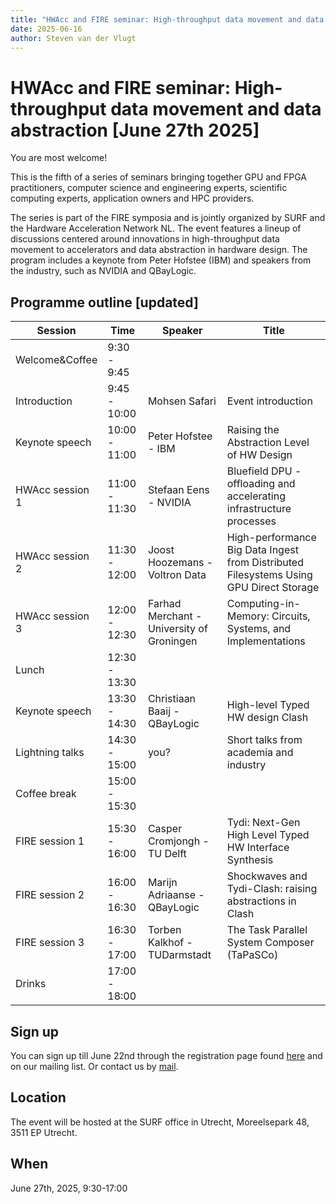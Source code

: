 ```yaml
---
title: "HWAcc and FIRE seminar: High-throughput data movement and data abstraction [June 27th 2025] - program update"
date: 2025-06-16
author: Steven van der Vlugt
---
```


# HWAcc and FIRE seminar: High-throughput data movement and data abstraction [June 27th 2025]

You are most welcome!

This is the fifth of a series of seminars bringing together GPU and FPGA practitioners, computer science and engineering experts, scientific computing experts, application owners and HPC providers.

The series is part of the FIRE symposia and is jointly organized by SURF and the Hardware Acceleration Network NL. The event features a lineup of discussions centered around innovations in high-throughput data movement to accelerators and data abstraction in hardware design. The program includes a keynote from Peter Hofstee (IBM) and speakers from the industry, such as NVIDIA and QBayLogic.

## Programme outline [updated]

| **Session** | **Time** | **Speaker** | **Title** |
|---------------|--------------|-----------------------------------------|--------------------------------------------------------------------------------------|
|Welcome&Coffee |9:30 - 9:45   |||
|Introduction   |9:45 - 10:00  |Mohsen Safari                            |Event introduction|
|Keynote speech |10:00 - 11:00 |Peter Hofstee - IBM                      |Raising the Abstraction Level of HW Design|
|HWAcc session 1|11:00 - 11:30 |Stefaan Eens - NVIDIA                    |Bluefield DPU - offloading and accelerating infrastructure processes|
|HWAcc session 2|11:30 - 12:00 |Joost Hoozemans - Voltron Data           |High-performance Big Data Ingest from Distributed Filesystems Using GPU Direct Storage|
|HWAcc session 3|12:00 - 12:30 |Farhad Merchant - University of Groningen|Computing-in-Memory: Circuits, Systems, and Implementations|
|Lunch          |12:30 - 13:30 |||
|Keynote speech |13:30 - 14:30 |Christiaan Baaij - QBayLogic             |High-level Typed HW design Clash| 
|Lightning talks|14:30 - 15:00 |you?|Short talks from academia and industry|
|Coffee break   |15:00 - 15:30 |||
|FIRE session 1 |15:30 - 16:00 |Casper Cromjongh - TU Delft              |Tydi: Next-Gen High Level Typed HW Interface Synthesis|
|FIRE session 2 |16:00 - 16:30 |Marijn Adriaanse - QBayLogic             |Shockwaves and Tydi-Clash: raising abstractions in Clash|
|FIRE session 3 |16:30 - 17:00 |Torben Kalkhof - TUDarmstadt             |The Task Parallel System Composer (TaPaSCo)|
|Drinks         |17:00 - 18:00 |||

## Sign up
You can sign up till June 22nd through the registration page found [here](https://forms.gle/nFt6wZ7sDWVaCE7L6) and on our mailing list. Or contact us by [mail](mailto:info%40hwacc.nl?subject=High-throughput%20data%20movement%20and%20data%20abstraction).

## Location
The event will be hosted at the SURF office in Utrecht, Moreelsepark 48, 3511 EP Utrecht.

## When
June 27th, 2025, 9:30-17:00
